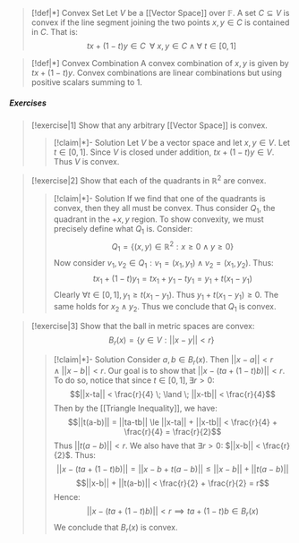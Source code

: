 
>[!def|*] Convex Set
>Let $V$ be a [[Vector Space]] over $\mathbb{F}$. A set $C \subseteq V$ is convex if the line segment joining the two points $x,y \in C$ is contained in $C$. That is: $$tx + (1-t)y \in C \; \; \forall \: x,y \in C \; \land \; \forall \: t \in [0,1]$$

>[!def|*] Convex Combination
>A convex combination of $x,y$ is given by $tx + (1-t)y$. Convex combinations are linear combinations but using positive scalars summing to 1.  
##### Exercises
>[!exercise|1]
>Show that any arbitrary [[Vector Space]] is convex.
>>[!claim|*]- Solution
>>Let $V$ be a vector space and let $x,y \in V$. Let $t \in [0,1]$. Since $V$ is closed under addition, $tx + (1-t)y \in V$. Thus $V$ is convex.

>[!exercise|2]
>Show that each of the quadrants in $\mathbb{R}^2$ are convex.
>>[!claim|*]- Solution
>>If we find that one of the quadrants is convex, then they all must be convex. Thus consider $Q_1$, the quadrant in the $+ x, y$ region. To show convexity, we must precisely define what $Q_1$ is. Consider: $$Q_1 = \{(x,y) \in \mathbb{R}^2: x \ge 0 \; \land \; y \ge 0\}$$Now consider $v_1, v_2 \in Q_1: v_1 = (x_1, y_1) \; \land \; v_2 = (x_1, y_2)$. Thus: $$tx_1 + (1-t)y_1 = tx_1+y_1 - ty_1 = y_1 +t(x_1-y_1)$$Clearly $\forall t \in [0,1], y_1 \ge t(x_1 - y_1)$. Thus $y_1 + t(x_1-y_1) \ge 0$. The same holds for $x_2 \; \land \; y_2$. Thus we conclude that $Q_1$ is convex.
>>

>[!exercise|3]
>Show that the ball in metric spaces are convex: $$B_r(x) = \{y \in V: ||x-y|| < r\}$$
>>[!claim|*]- Solution
>>Consider $a,b \in B_r(x)$. Then $||x-a|| < r\; \land \; ||x-b|| < r$. Our goal is to show that $||x-(ta +(1 - t)b)|| <r$. To do so, notice that since $t \in [0,1] ,\exists r>0$: $$||x-ta|| < \frac{r}{4} \; \land \; ||x-tb|| < \frac{r}{4}$$Then by the [[Triangle Inequality]], we have: $$||t(a-b)|| = ||ta-tb|| \le ||x-ta|| + ||x-tb||  < \frac{r}{4} + \frac{r}{4} = \frac{r}{2}$$Thus $||t(a-b)|| < r$. We also have that $\exists r >0:$ $||x-b|| < \frac{r}{2}$. Thus: $$||x-(ta+(1-t)b)|| = ||x-b+t(a-b)|| \le ||x-b|| + ||t(a-b)||$$$$||x-b|| + ||t(a-b)|| < \frac{r}{2} + \frac{r}{2} = r$$Hence: $$||x-(ta+(1-t)b)|| < r \implies ta+(1-t)b \in B_r(x)$$We conclude that $B_r(x)$ is convex.


